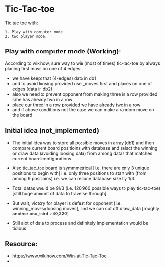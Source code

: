 # Tic-Tac-toe
Tic tac toe with:
    
    1. Play with computer mode
    2. two player mode.

## Play with computer mode (Working):
  According to wikihow, sure way to win (most of times) tic-tac-toe by always placing first move on one of 4 edges:
 - we have keept that (4-edges) data in db1
 - and to avoid loosing provided user_moves first and places on one of edges (data in db2)
 - also we need to prevent opponent from making three in a row provided s/he has already two in a row
 - place our three in a row provided we have already two in a row
 - and if above conditions not the case we can make a random move on the board


## Initial idea (not_implemented)
 - The initial idea was to store all possible moves in array (db1) and then compare current board positioins with database and selsct the winning or draw data (avoiding loosing data) from among datas that matches current board configurations.
 
 - Also tic_tac_toe board is symmmetrical [i.e. there are only 3 unique positions to begin with] i.e. only three positions to start with (from among 9 positioins) i.e. we can reduce database size by 1/3.
 - Total datas would be 9!/3 (i.e. 120,960 possible ways to play tic-tac-toe) [still huge amount of data to traverse through]
 - But wait, victory for player is defeat for opponent [i.e. winning_moves=loosing moves], and we can cut off draw_data [roughly another one_third->40,320]
 - Still alot of data to process and definitely implementation would be tidious

## Resource:
- https://www.wikihow.com/Win-at-Tic-Tac-Toe
- 
